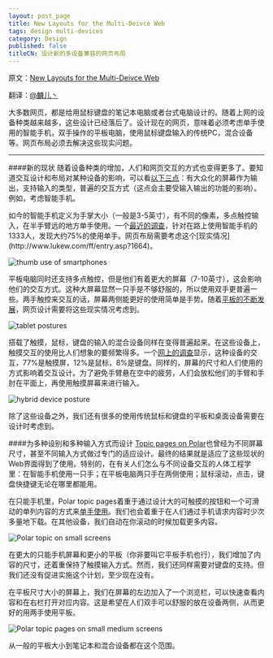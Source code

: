 ```yaml
---
layout: post_page
title: New Layouts for the Multi-Deivce Web
tags: design multi-devices
category: Design
published: false
titleCN: 设计新的多设备兼容的网页布局
---
```


原文：[New Layouts for the Multi-Deivce Web](http://www.lukew.com/ff/entry.asp?1721)

翻译：[@麟儿丶](http://weibo.com/13511031)

大多数网页，都是给用鼠标键盘的笔记本电脑或者台式电脑设计的。随着上网的设备种类越来越多，这些设计已经落后了。设计现在的网页，意味着必须考虑单手使用的智能手机，双手操作的平板电脑，使用鼠标键盘输入的传统PC，混合设备等。网页布局必须去解决这些现实问题。

----------

####新的现状
随着设备种类的增加，人们和网页交互的方式也变得更多了。要知道交互设计和布局对某种设备的影响，可以看[以下三点](http://www.lukew.com/ff/entry.asp?1485)：有大众化的屏幕作为输出，支持输入的类型，普遍的交互方式（这点会主要受输入输出的功能的影响）。例如，考虑智能手机。

如今的智能手机定义为手掌大小（一般是3-5英寸），有不同的像素，多点触控输入，在半手臂远的地方单手使用。一个[最近的调查](http://www.uxmatters.com/mt/archives/2013/02/how-do-users-really-hold-mobile-devices.php?)，针对在路上使用智能手机的1333人，发现大约75%的使用单手。网页布局需要考虑这个[现实情况](http://www.lukew.com/ff/entry.asp?1664)。

![thumb use of smartphones](http://static.lukew.com/rinput_phone_use.png)

平板电脑同时还支持多点触控，但是他们有着更大的屏幕（7-10英寸），这会影响他们的交互方式。这种大屏幕显然一只手是不够舒服的，所以使用双手更普遍一些。两手触控来交互的话，屏幕两侧能更好的使用简单是手势。随着[平板的不断发展](http://www.lukew.com/ff/entry.asp?1692)，网页设计需要将这些现实情况考虑到。

![tablet postures](http://static.lukew.com/rinput_tablet_use.png)

搭载了触摸，鼠标，键盘的输入的混合设备同样在变得普遍起来。在这些设备上，触摸交互的使用比人们想象的要频繁得多。一个[网上的调查](http://software.intel.com/en-us/articles/the-human-touch-building-ultrabook-applications-in-a-post-pc-age/)显示，这种设备的交互，77%是触摸屏，12%是鼠标，8%是键盘。同样的，屏幕的尺寸和人们使用的方式影响着交互设计。为了避免手臂悬在空中的疲劳，人们会放松他们的手臂和手肘在平面上，再使用触摸屏幕来进行输入。

![hybrid device posture](http://static.lukew.com/rinput_hybrid_use.png)

除了这些设备之外，我们还有很多的使用传统鼠标和键盘的平板和桌面设备需要在设计时考虑到。

####为多种设别和多种输入方式而设计
[Topic pages on
Polar](http://polarb.com/polls/tags/webdesign)也曾经为不同屏幕尺寸，甚至不同输入方式做过专门的适应设计。最终的结果就是适应了这些现状的Web界面得到了使用。特别的，在有关人们怎么与不同设备交互的人体工程学里：在智能手机使用一只手；在平板电脑两只手在两侧使用；鼠标滚动，点击，键盘快捷键无论在哪里都能用。

在只能手机里，Polar topic pages着重于通过设计大的可触摸的按钮和一个可滑动的单列内容的方式来[单手使用](http://www.lukew.com/ff/entry.asp?1664)。我们也会着重于在人们通过手机请求内容时少次多量地下载。在其他设备，我们自动在你滚动的时候加载更多内容。

![Polar topic on small screens](http://static.lukew.com/rinput_polar_small.png)

在更大的只能手机屏幕和更小的平板（你非要叫它平板手机也行），我们增加了内容的尺寸，还着重保持了触摸输入方式。然而，我们还同样需要对键盘的支持。但我们还没有促进实施这个计划，至少现在没有。

在平板尺寸大小的屏幕上，我们在屏幕的左边加入了一个浏览栏，可以快速查看内容和在右栏打开对应内容。这是希望在人们双手可以舒服的放在设备两侧，从而更好的用两手使用平板。

![Polar topic pages on small medium screens](http://static.lukew.com/rinput_polar_medsmall.png)

从一般的平板大小到笔记本和混合设备都在这个范围。
